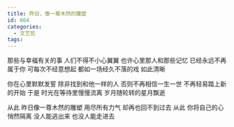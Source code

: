 ```yaml
---
title: 昨日，像一尊木然的雕塑
id: 664
categories:
  - 文艺犯
tags:
---
```


那些与幸福有关的事
人们不得不小心翼翼
也许心里那人和那些记忆
已经永远不再属于你
可每次不经意想起
都如一场经久不落的戏
如此清晰

你在心里默默发誓
除非找到和他一样的人
否则不再相信一生一世
不再轻易踏上新的开始
于是
时光在等待里慢慢流离
岁月随轮转的星月飘逝

从此
昨日像一尊木然的雕塑
用尽所有力气
却再也回不到过去
从此
你将自己的心悄然隔离
没人能逃出来
也没人能走进去